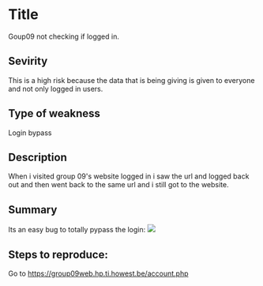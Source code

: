 # Title
Goup09 not checking if logged in.

## Sevirity
This is a high risk because the data that is being giving is given to everyone and not only logged in users.

## Type of weakness
Login bypass

## Description
When i visited group 09's website logged in i saw the url and logged back out and then went back to the same url and i still got to the website.

## Summary
Its an easy bug to totally pypass the login:
![](website.png)


## Steps to reproduce:
Go to https://group09web.hp.ti.howest.be/account.php
